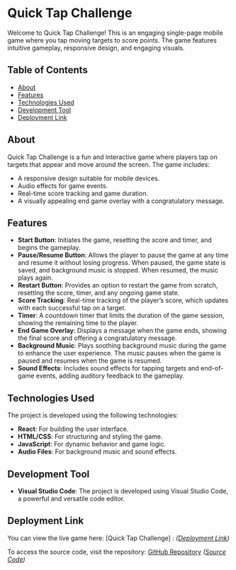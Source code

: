 # Quick Tap Challenge

Welcome to Quick Tap Challenge! This is an engaging single-page mobile game where you tap moving targets to score points. The game features intuitive gameplay, responsive design, and engaging visuals.

## Table of Contents
- [About](#about)
- [Features](#features)
- [Technologies Used](#technologies-used)
- [Development Tool](#development-tool)
- [Deployment Link](#deployment-link)

## About
Quick Tap Challenge is a fun and interactive game where players tap on targets that appear and move around the screen. The game includes:
- A responsive design suitable for mobile devices.
- Audio effects for game events.
- Real-time score tracking and game duration.
- A visually appealing end game overlay with a congratulatory message.

## Features
- **Start Button**: Initiates the game, resetting the score and timer, and begins the gameplay.
- **Pause/Resume Button**: Allows the player to pause the game at any time and resume it without losing progress. When paused, the game state is saved, and background music is stopped. When resumed, the music plays again.
- **Restart Button**: Provides an option to restart the game from scratch, resetting the score, timer, and any ongoing game state.
- **Score Tracking**: Real-time tracking of the player’s score, which updates with each successful tap on a target.
- **Timer**: A countdown timer that limits the duration of the game session, showing the remaining time to the player.
- **End Game Overlay**: Displays a message when the game ends, showing the final score and offering a congratulatory message.
- **Background Music**: Plays soothing background music during the game to enhance the user experience. The music pauses when the game is paused and resumes when the game is resumed.
- **Sound Effects**: Includes sound effects for tapping targets and end-of-game events, adding auditory feedback to the gameplay.

## Technologies Used
The project is developed using the following technologies:
- **React**: For building the user interface.
- **HTML/CSS**: For structuring and styling the game.
- **JavaScript**: For dynamic behavior and game logic.
- **Audio Files**: For background music and sound effects.

## Development Tool
- **Visual Studio Code**: The project is developed using Visual Studio Code, a powerful and versatile code editor.

## Deployment Link
You can view the live game here: [Quick Tap Challenge] : *([Deployment Link](https://chireshtha.github.io/Quick-Tap-Challenge/))*

To access the source code, visit the repository: [GitHub Repository](https://github.com/Chireshtha/quick-tap-challenge) *([Source Code](https://github.com/Chireshtha/Quick-Tap-Challenge.git))*


